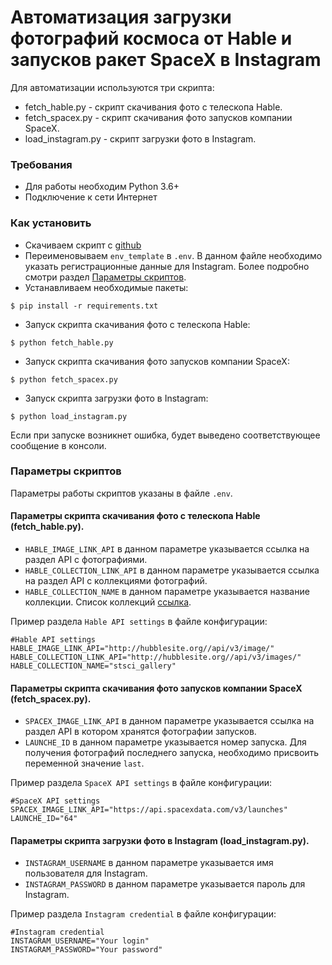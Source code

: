 # Автоматизация загрузки фотографий космоса от Hable и запусков ракет SpaceX в Instagram
Для автоматизации используются три скрипта:
- fetch_hable.py - скрипт скачивания фото с телескопа Hable.
- fetch_spacex.py - скрипт скачивания фото запусков компании SpaceX.
- load_instagram.py - скрипт загрузки фото в Instagram.

### Требования
- Для работы необходим Python 3.6+
- Подключение к сети Интернет

### Как установить
- Скачиваем скрипт с [github](https://github.com/dumbturtle/api_4)
- Переименовываем `env_template` в `.env`. В данном файле необходимо указать регистрационные данные для Instagram. Более подробно смотри раздел [Параметры скриптов](#параметры-скриптов).
- Устанавливаем необходимые пакеты: 
     
```
$ pip install -r requirements.txt
```
- Запуск скрипта скачивания фото с телескопа Hable:  
    
```
$ python fetch_hable.py
``` 
- Запуск скрипта скачивания фото запусков компании SpaceX:  
    
```
$ python fetch_spacex.py
``` 
- Запуск скрипта загрузки фото в Instagram:  
    
```
$ python load_instagram.py
``` 

Если при запуске возникнет ошибка, будет выведено соответствующее сообщение в консоли.

### Параметры скриптов
Параметры работы скриптов указаны в файле `.env`.

#### Параметры скрипта скачивания фото с телескопа Hable (fetch_hable.py).

- `HABLE_IMAGE_LINK_API` в данном параметре указывается ссылка на раздел API с фотографиями. 
- `HABLE_COLLECTION_LINK_API` в данном параметре указывается ссылка на раздел API с коллекциями фотографий.
- `HABLE_COLLECTION_NAME` в данном параметре указывается название коллекции. Список коллекций [ссылка](http://hubblesite.org/api/documentation#images).

Пример раздела `Hable API settings` в файле конфигурации:
```
#Hable API settings
HABLE_IMAGE_LINK_API="http://hubblesite.org//api/v3/image/"
HABLE_COLLECTION_LINK_API="http://hubblesite.org//api/v3/images/"
HABLE_COLLECTION_NAME="stsci_gallery"
```

#### Параметры скрипта скачивания фото запусков компании SpaceX (fetch_spacex.py).

- `SPACEX_IMAGE_LINK_API` в данном параметре указывается ссылка на раздел API в котором хранятся фотографии запусков.
- `LAUNCHE_ID` в данном параметре указывается номер запуска. Для получения фотографий последнего запуска, необходимо присвоить переменной значение `last`.

Пример раздела `SpaceX API settings` в файле конфигурации:
```
#SpaceX API settings
SPACEX_IMAGE_LINK_API="https://api.spacexdata.com/v3/launches" 
LAUNCHE_ID="64"
```

#### Параметры скрипта загрузки фото в Instagram (load_instagram.py).
- `INSTAGRAM_USERNAME` в данном параметре указывается имя пользователя для Instagram.
- `INSTAGRAM_PASSWORD` в данном параметре указывается пароль для Instagram.

Пример раздела `Instagram credential` в файле конфигурации:
```
#Instagram credential
INSTAGRAM_USERNAME="Your login"
INSTAGRAM_PASSWORD="Your password"
```
